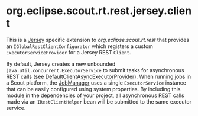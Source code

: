 # org.eclipse.scout.rt.rest.jersey.client

This is a [Jersey](www.eclipse.org/ee4j/jersey) specific extension to *org.eclipse.scout.rt.rest*
that provides an `IGlobalRestClientConfigurator` which registers a custom `ExecutorServiceProvider`
for a Jersey REST `Client`.

By default, Jersey creates a new unbounded `java.util.concurrent.ExecutorService` to submit tasks
for asynchronous REST calls (see [DefaultClientAsyncExecutorProvider](https://github.com/eclipse-ee4j/jersey/blob/master/core-client/src/main/java/org/glassfish/jersey/client/DefaultClientAsyncExecutorProvider.java)).
When running jobs in a Scout platform, the [JobManager](http://eclipsescout.github.io/22.0/technical-guide.html#jobmanager)
uses a single `ExecutorService` instance that can be easily configured using system properties. By
including this module in the dependencies of your project, all asynchronous REST calls made via an
`IRestClientHelper` bean will be submitted to the same executor service.
